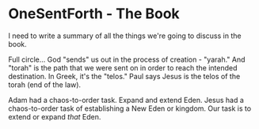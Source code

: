 # OneSentForth - The Book

I need to write a summary of all the things we're going to discuss in the book.

Full circle... God "sends" us out in the process of creation - "yarah." And "torah" is the path that we were sent on in order to reach the intended destination. In Greek, it's the "telos." Paul says Jesus is the telos of the torah \(end of the law\).

Adam had a chaos-to-order task. Expand and extend Eden. Jesus had a chaos-to-order task of establishing a New Eden or kingdom. Our task is to extend or expand _that_ Eden.

